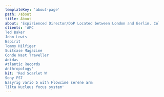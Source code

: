 ```yaml
---
templateKey: 'about-page'
path: /about
title: About
about: 'Expirienced Director/DoP Located between London and Berlin. Collaborating with global brands and agencies, Connor is creatively involved from pre-production to final delivery, ensuring each project completed to highest possible standards. Connor’s creative vision, passion and enthusiasm enable him to build great relationships with clients, bringing briefs to life and raising the production value of each and every project.'
clients: 'APCTed BakerJohn LewisEspiritTommy HilfigerSuitcase MagazineConde Nast TravellerAdidasAtlantic RecordsAnthropology'
kit: 'Red Scarlet WSony FS7Easyrig vario 5 with Flowcine serene armTilta Nucleus focus system'
---
```



